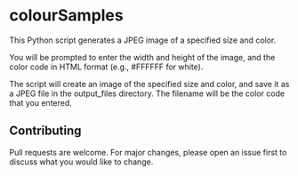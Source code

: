 # colourSamples

This Python script generates a JPEG image of a specified size and color.

You will be prompted to enter the width and height of the image, and the color code in HTML format (e.g., #FFFFFF for white).

The script will create an image of the specified size and color, and save it as a JPEG file in the output_files directory. The filename will be the color code that you entered.

## Contributing

Pull requests are welcome. For major changes, please open an issue first to discuss what you would like to change.

